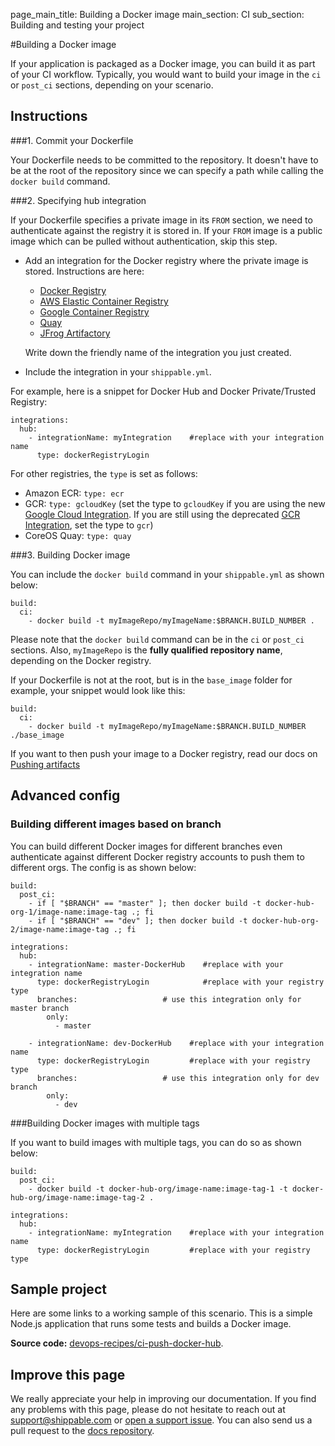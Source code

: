 page_main_title: Building a Docker image
main_section: CI
sub_section: Building and testing your project

#Building a Docker image

If your application is packaged as a Docker image, you can build it as part of your CI workflow. Typically, you would want to build your image in the `ci` or `post_ci` sections, depending on your scenario.

## Instructions

###1. Commit your Dockerfile

Your Dockerfile needs to be committed to the repository. It doesn't have to be at the root of the repository since we can specify a path while calling the `docker build` command.

###2. Specifying hub integration

If your Dockerfile specifies a private image in its `FROM` section, we need to authenticate against the registry it is stored in. If your `FROM` image is  a public image which can be pulled without authentication, skip this step.

* Add an integration for the Docker registry where the private image is stored. Instructions are here:

    - [Docker Registry](/platform/integration/dockerRegistryLogin)
    - [AWS Elastic Container Registry](/platform/integration/aws-keys)
    - [Google Container Registry](/platform/integration/gcloudKey)
    - [Quay](/platform/integration/quayLogin)
    - [JFrog Artifactory](/platform/integration/jfrog-artifactoryKey)

  Write down the friendly name of the integration you just created.

* Include the integration in your `shippable.yml`.

For example, here is a snippet for Docker Hub and Docker Private/Trusted Registry:

```
integrations:
  hub:
    - integrationName: myIntegration    #replace with your integration name
      type: dockerRegistryLogin
```

For other registries, the `type` is set as follows:

  - Amazon ECR: `type: ecr`
  - GCR: `type: gcloudKey` (set the type to `gcloudKey` if you are using the new [Google Cloud Integration](/platform/integration/gcloudKey). If you are still using the deprecated [GCR Integration](/platform/integration/gcr), set the type to `gcr`)
  - CoreOS Quay: `type: quay`

###3. Building Docker image

You can include the  `docker build` command in your `shippable.yml` as shown below:

```
build:
  ci:
    - docker build -t myImageRepo/myImageName:$BRANCH.BUILD_NUMBER .

```

Please note that the `docker build` command can be in the `ci` or `post_ci` sections. Also, `myImageRepo` is the **fully qualified repository name**, depending on the Docker registry.

If your Dockerfile is not at the root, but is in the `base_image` folder for example, your snippet would look like this:

```
build:
  ci:
    - docker build -t myImageRepo/myImageName:$BRANCH.BUILD_NUMBER ./base_image

```

If you want to then push your image to a Docker registry, read our docs on [Pushing artifacts](/ci/push-artifacts/)

## Advanced config

### Building different images based on branch

You can build different Docker images for different branches even authenticate against different Docker registry accounts to push them to different orgs. The config is as shown below:


```
build:
  post_ci:
    - if [ "$BRANCH" == "master" ]; then docker build -t docker-hub-org-1/image-name:image-tag .; fi
    - if [ "$BRANCH" == "dev" ]; then docker build -t docker-hub-org-2/image-name:image-tag .; fi

integrations:                               
  hub:
    - integrationName: master-DockerHub    #replace with your integration name   
      type: dockerRegistryLogin            #replace with your registry type   
      branches:                   # use this integration only for master branch
        only:
          - master

    - integrationName: dev-DockerHub    #replace with your integration name   
      type: dockerRegistryLogin         #replace with your registry type   
      branches:                   # use this integration only for dev branch
        only:
          - dev

```

###Building Docker images with multiple tags

If you want to build images with multiple tags, you can do so as shown below:

```
build:
  post_ci:
    - docker build -t docker-hub-org/image-name:image-tag-1 -t docker-hub-org/image-name:image-tag-2 .

integrations:                               
  hub:
    - integrationName: myIntegration    #replace with your integration name   
      type: dockerRegistryLogin         #replace with your registry type   

```

## Sample project

Here are some links to a working sample of this scenario. This is a simple Node.js application that runs some tests and builds a Docker image.

**Source code:**  [devops-recipes/ci-push-docker-hub](https://github.com/devops-recipes/ci-push-docker-hub).


## Improve this page

We really appreciate your help in improving our documentation. If you find any problems with this page, please do not hesitate to reach out at [support@shippable.com](mailto:support@shippable.com) or [open a support issue](https://www.github.com/Shippable/support/issues). You can also send us a pull request to the [docs repository](https://www.github.com/Shippable/docs).
